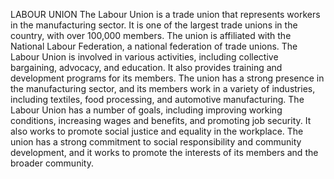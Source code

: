 LABOUR UNION 
The Labour Union is a trade union that represents workers in the manufacturing sector. It is one of the
 largest trade unions in the country, with over 100,000 members. The union is affiliated
with the National Labour Federation, a national federation of trade unions.
The Labour Union is involved in various activities, including collective bargaining, advocacy,
and education. It also provides training and development programs for its members. The union
has a strong presence in the manufacturing sector, and its members work in a variety of
industries, including textiles, food processing, and automotive manufacturing.
The Labour Union has a number of goals, including improving working conditions, increasing
wages and benefits, and promoting job security. It also works to promote social justice and
equality in the workplace. The union has a strong commitment to social responsibility and
community development, and it works to promote the interests of its members and the broader
community.